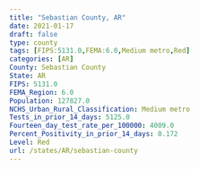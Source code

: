 ```yaml
---
title: "Sebastian County, AR"
date: 2021-01-17
draft: false
type: county
tags: [FIPS:5131.0,FEMA:6.0,Medium metro,Red]
categories: [AR]
County: Sebastian County
State: AR
FIPS: 5131.0
FEMA_Region: 6.0
Population: 127827.0
NCHS_Urban_Rural_Classification: Medium metro
Tests_in_prior_14_days: 5125.0
Fourteen_day_test_rate_per_100000: 4009.0
Percent_Positivity_in_prior_14_days: 0.172
Level: Red
url: /states/AR/sebastian-county
---
```



